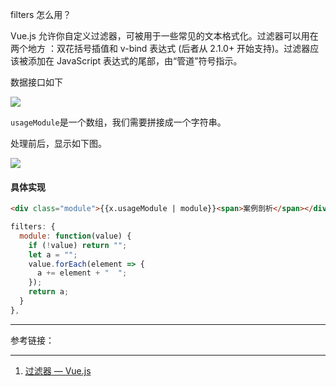 filters 怎么用？

Vue.js 允许你自定义过滤器，可被用于一些常见的文本格式化。过滤器可以用在两个地方
：双花括号插值和 v-bind 表达式 (后者从 2.1.0+ 开始支持)。过滤器应该被添加在
JavaScript 表达式的尾部，由“管道”符号指示。

数据接口如下

<img src="https://loremxuetengfei.oss-cn-beijing.aliyuncs.com/filters1.jpg"  data-action="zoom">

`usageModule`是一个数组，我们需要拼接成一个字符串。

处理前后，显示如下图。

<img src="https://loremxuetengfei.oss-cn-beijing.aliyuncs.com/filters2.jpg"  data-action="zoom">

#### 具体实现

```html
<div class="module">{{x.usageModule | module}}<span>案例剖析</span></div>
```

```javascript
filters: {
  module: function(value) {
    if (!value) return "";
    let a = "";
    value.forEach(element => {
      a += element + "  ";
    });
    return a;
  }
},
```

---

参考链接：

---

1. [过滤器 — Vue.js](https://cn.vuejs.org/v2/guide/filters.html)
